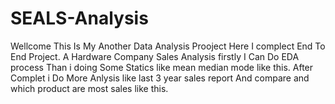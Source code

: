 # SEALS-Analysis
Wellcome This Is My Another Data Analysis Prooject Here I complect End To End Project. A Hardware Company Sales Analysis firstly I Can Do  EDA process Than i doing Some Statics like mean median mode like this. After Complet i Do More Anlysis like last  3 year sales report And compare and which product are most sales like this.
